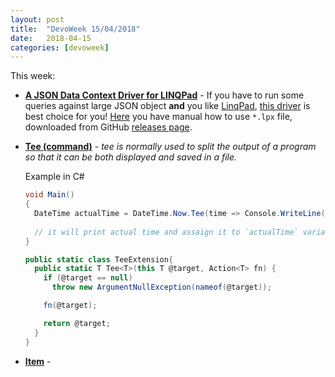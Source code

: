 ```yaml
---
layout: post
title:  "DevoWeek 15/04/2018"
date:   2018-04-15
categories: [devoweek]
---
```


This week:

* **[A JSON Data Context Driver for LINQPad](http://ryandavis.io/a-json-data-context-driver-for-linqpad/)** - If you have to run some queries against large JSON object **and** you like [LinqPad](http://www.linqpad.net/), [this driver](https://github.com/rdavisau/jsondatacontext-linqpad) is best choice for you! [Here](http://forum.linqpad.net/discussion/566/how-to-install-plug-ins) you have manual how to use `*.lpx` file, downloaded from GitHub [releases page](https://github.com/rdavisau/jsondatacontext-linqpad/releases).
* **[Tee (command)](https://en.wikipedia.org/wiki/Tee_(command))** - _tee is normally used to split the output of a program so that it can be both displayed and saved in a file._
  
  Example in C#
  
  ```csharp
  void Main()
  {
    DateTime actualTime = DateTime.Now.Tee(time => Console.WriteLine(time));
    
    // it will print actual time and assaign it to `actualTime` variable
  }

  public static class TeeExtension{
    public static T Tee<T>(this T @target, Action<T> fn) {
      if (@target == null) 
        throw new ArgumentNullException(nameof(@target));

      fn(@target);

      return @target;
    }
  }
  ```
* **[Item]()** - 
                            
